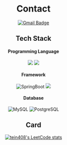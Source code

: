 <div align = "center">
  
  # Contact
  [![Gmail Badge](https://img.shields.io/badge/Gmail-d14836?style=flat-square&logo=Gmail&logoColor=white&link=mailto:tein408@gmail.com)](mailto:tein408@gmail.com)
  
  ## Tech Stack
  #### Programming Language
  <img src="https://img.shields.io/badge/java-007396?style=for-the-badge&logo=java&logoColor=white">
  <img src="https://img.shields.io/badge/Python-3776AB?style=for-the-badge&logo=Python&logoColor=white">

  #### Framework
  ![SpringBoot](https://img.shields.io/badge/SpringBoot-6DB33F.svg?&style=for-the-badge&logo=SpringBoot&logoColor=white)
  <img src="https://img.shields.io/badge/Django-092E20?style=for-the-badge&logo=Django&logoColor=white">

  #### Database
  ![MySQL](https://img.shields.io/badge/MySQL-4479A1.svg?&style=for-the-badge&logo=MySQL&logoColor=white)
  ![PostgreSQL](https://img.shields.io/badge/PostgreSQL-4169E1.svg?&style=for-the-badge&logo=PostgreSQL&logoColor=white)

  ## Card
  [![tein408's LeetCode stats](https://leetcode-stats-six.vercel.app/api?username=tein408&theme=dark)](https://leetcode.com/tein408/)
  
 </div>
 
<!--
**tein408/tein408** is a ✨ _special_ ✨ repository because its `README.md` (this file) appears on your GitHub profile.

Here are some ideas to get you started:

- 🔭 I’m currently working on ...
- 🌱 I’m currently learning ...
- 👯 I’m looking to collaborate on ...
- 🤔 I’m looking for help with ...
- 💬 Ask me about ...
- 📫 How to reach me: ...
- 😄 Pronouns: ...
- ⚡ Fun fact: ...
-->
